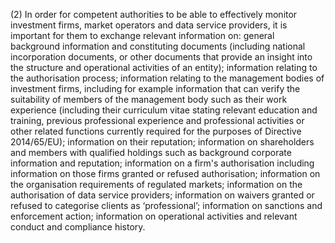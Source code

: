 (2) In order for competent authorities to be able to effectively monitor investment firms, market operators and data service providers, it is important for them to exchange relevant information on: general background information and constituting documents (including national incorporation documents, or other documents that provide an insight into the structure and operational activities of an entity); information relating to the authorisation process; information relating to the management bodies of investment firms, including for example information that can verify the suitability of members of the management body such as their work experience (including their curriculum vitae stating relevant education and training, previous professional experience and professional activities or other related functions currently required for the purposes of Directive 2014/65/EU); information on their reputation; information on shareholders and members with qualified holdings such as background corporate information and reputation; information on a firm's authorisation including information on those firms granted or refused authorisation; information on the organisation requirements of regulated markets; information on the authorisation of data service providers; information on waivers granted or refused to categorise clients as ‘professional’; information on sanctions and enforcement action; information on operational activities and relevant conduct and compliance history.